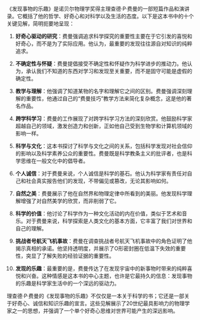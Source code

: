 《发现事物的乐趣》是诺贝尔物理学奖得主理查德·P·费曼的一部短篇作品和演讲录。它概括了他的哲学、好奇心和对科学以及生活的态度。以下是这本书中的十个关键见解，简明扼要地呈现：

1. **好奇心驱动的研究**：费曼强调追求科学探究的重要性主要在于它引发的喜悦和好奇心，而不是为了实际应用。他认为，最重要的发现往往源自对知识的纯粹追求。

2. **不确定性与怀疑**：费曼提倡接受不确定性和怀疑作为科学进步的推动力。他认为，承认我们不知道的东西对学习和发现至关重要，而不是固守可能是虚假的确定性。

3. **教学与理解**：他强调了知道某物的名字和理解它之间的区别。费曼强调深刻理解的重要性，他通过自己的“费曼技巧”教学方法来简化复杂概念，这是他的著名作品。

4. **跨学科学习**：费曼的工作展现了对跨学科学习方法的深刻欣赏。他鼓励科学家超越自己的领域，激发创造力和创新，正如他自己受到生物学和计算机领域的影响一样。

5. **科学与文化**：这本书探讨了科学与文化之间的关系，包括科学发现对社会信仰的影响以及科学素养公众的重要性。费曼既是科学教条主义的批评者，也是科学思维在一般文化中的倡导者。

6. **个人诚信**：对于费曼来说，个人诚信是科学的基石。他认为科学家有责任对自己和社会真实报告他们的发现，不带偏见或篡改，无论其影响如何。

7. **自然之美**：费曼展示了他在自然界和物理定律中所看到的美丽。他发现科学理解增强了对自然美学的欣赏，而非削弱了它。

8. **科学的价值**：他讨论了科学作为一种文化活动的内在价值，类似于艺术和音乐。对于费曼来说，科学探索是人类文化的基本方面，它丰富了我们对世界和自己的理解。

9. **挑战者号航天飞机事故**：费曼在调查挑战者号航天飞机事故中的角色证明了他揭示真相的承诺。他坚持透明度，并展示了O形密封圈在低温下失效的重要性，突显了了解失败的经验证据的重要性。

10. **发现的乐趣**：最重要的是，费曼传达了在发现宇宙中的新事物时带来的纯粹喜悦和兴奋。这种情感是这本书的中心主题，也许是它最持久的信息：发现事物的乐趣是科学家生活中的一个深远的驱动力。

理查德·P·费曼的《发现事物的乐趣》不仅仅是一本关于科学的书；它还是一部关于好奇心、诚信和知识乐趣的宣言。这些见解展示了20世纪最具影响力的物理学家之一的思想，并强调了一个单个好奇心思维对世界可能产生的深远影响。